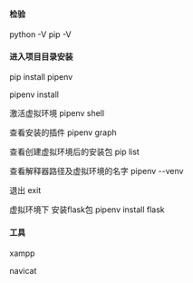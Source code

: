 #### 检验
python -V
pip -V


#### 进入项目目录安装
pip install pipenv

pipenv install


激活虚拟环境
pipenv shell


查看安装的插件
pipenv graph

查看创建虚拟环境后的安装包
pip list

查看解释器路径及虚拟环境的名字
pipenv --venv

退出
exit

虚拟环境下
安装flask包
pipenv install flask


#### 工具
xampp

navicat
